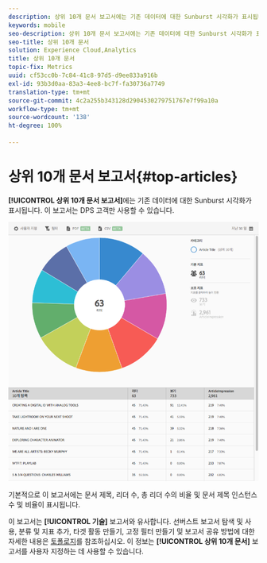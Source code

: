 ```yaml
---
description: 상위 10개 문서 보고서에는 기존 데이터에 대한 Sunburst 시각화가 표시됩니다. 이 보고서는 DPS(Digital Publishing Suites) 고객만 사용할 수 있습니다.
keywords: mobile
seo-description: 상위 10개 문서 보고서에는 기존 데이터에 대한 Sunburst 시각화가 표시됩니다. 이 보고서는 DPS(Digital Publishing Suites) 고객만 사용할 수 있습니다.
seo-title: 상위 10개 문서
solution: Experience Cloud,Analytics
title: 상위 10개 문서
topic-fix: Metrics
uuid: cf53cc0b-7c84-41c8-97d5-d9ee833a916b
exl-id: 93b3d0aa-83a3-4ee8-bc7f-fa30736a7749
translation-type: tm+mt
source-git-commit: 4c2a255b343128d2904530279751767e7f99a10a
workflow-type: tm+mt
source-wordcount: '138'
ht-degree: 100%

---
```


# 상위 10개 문서 보고서{#top-articles}

**[!UICONTROL 상위 10개 문서 보고서]**&#x200B;에는 기존 데이터에 대한 Sunburst 시각화가 표시됩니다. 이 보고서는 DPS 고객만 사용할 수 있습니다.

![](assets/dps_top_10.png)

기본적으로 이 보고서에는 문서 제목, 리더 수, 총 리더 수의 비율 및 문서 제목 인스턴스 수 및 비율이 표시됩니다.

이 보고서는 **[!UICONTROL 기술]** 보고서와 유사합니다. 선버스트 보고서 탐색 및 사용, 분류 및 지표 추가, 타겟 활동 만들기, 고정 필터 만들기 및 보고서 공유 방법에 대한 자세한 내용은 [토폴로지](/help/using/usage/reports-technology.md)를 참조하십시오. 이 정보는 **[!UICONTROL 상위 10개 문서]** 보고서를 사용자 지정하는 데 사용할 수 있습니다.
